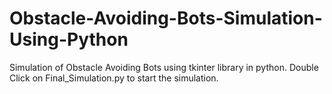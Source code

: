 # Obstacle-Avoiding-Bots-Simulation-Using-Python
Simulation of Obstacle Avoiding Bots using tkinter library in python. Double Click on Final_Simulation.py to start the simulation.
